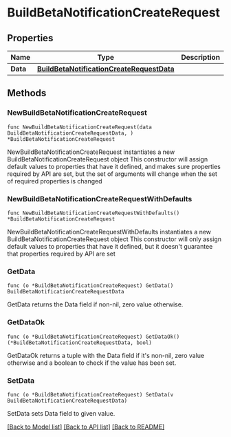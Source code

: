 # BuildBetaNotificationCreateRequest

## Properties

Name | Type | Description | Notes
------------ | ------------- | ------------- | -------------
**Data** | [**BuildBetaNotificationCreateRequestData**](BuildBetaNotificationCreateRequestData.md) |  | 

## Methods

### NewBuildBetaNotificationCreateRequest

`func NewBuildBetaNotificationCreateRequest(data BuildBetaNotificationCreateRequestData, ) *BuildBetaNotificationCreateRequest`

NewBuildBetaNotificationCreateRequest instantiates a new BuildBetaNotificationCreateRequest object
This constructor will assign default values to properties that have it defined,
and makes sure properties required by API are set, but the set of arguments
will change when the set of required properties is changed

### NewBuildBetaNotificationCreateRequestWithDefaults

`func NewBuildBetaNotificationCreateRequestWithDefaults() *BuildBetaNotificationCreateRequest`

NewBuildBetaNotificationCreateRequestWithDefaults instantiates a new BuildBetaNotificationCreateRequest object
This constructor will only assign default values to properties that have it defined,
but it doesn't guarantee that properties required by API are set

### GetData

`func (o *BuildBetaNotificationCreateRequest) GetData() BuildBetaNotificationCreateRequestData`

GetData returns the Data field if non-nil, zero value otherwise.

### GetDataOk

`func (o *BuildBetaNotificationCreateRequest) GetDataOk() (*BuildBetaNotificationCreateRequestData, bool)`

GetDataOk returns a tuple with the Data field if it's non-nil, zero value otherwise
and a boolean to check if the value has been set.

### SetData

`func (o *BuildBetaNotificationCreateRequest) SetData(v BuildBetaNotificationCreateRequestData)`

SetData sets Data field to given value.



[[Back to Model list]](../README.md#documentation-for-models) [[Back to API list]](../README.md#documentation-for-api-endpoints) [[Back to README]](../README.md)



